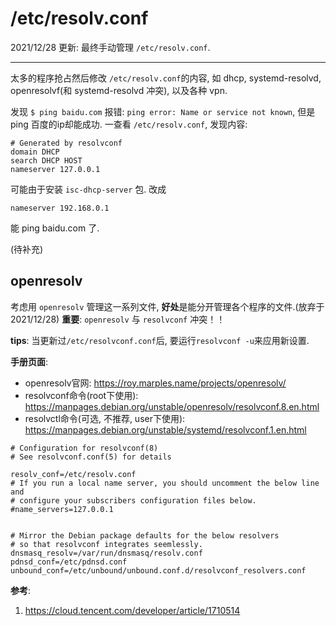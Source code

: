 # /etc/resolv.conf

2021/12/28 更新: 最终手动管理 `/etc/resolv.conf`.

---

太多的程序抢占然后修改 `/etc/resolv.conf`的内容, 如 dhcp, systemd-resolvd, openresolvf(和 systemd-resolvd 冲突), 以及各种 vpn.

发现 `$ ping baidu.com` 报错: `ping error: Name or service not known`, 
但是 ping 百度的ip却能成功. 一查看 `/etc/resolv.conf`, 发现内容:
```
# Generated by resolvconf
domain DHCP
search DHCP HOST
nameserver 127.0.0.1
```
可能由于安装 `isc-dhcp-server` 包.
改成
```
nameserver 192.168.0.1
```
能 ping baidu.com 了.

(待补充)

## openresolv
考虑用 `openresolv` 管理这一系列文件, **好处**是能分开管理各个程序的文件.(放弃于2021/12/28)
**重要**: `openresolv` 与 `resolvconf` 冲突！！

**tips**: 当更新过`/etc/resolvconf.conf`后, 要运行`resolvconf -u`来应用新设置.

**手册页面**: 
- openresolv官网: https://roy.marples.name/projects/openresolv/
- resolvconf命令(root下使用):  https://manpages.debian.org/unstable/openresolv/resolvconf.8.en.html
- resolvctl命令(可选, 不推荐, user下使用):  https://manpages.debian.org/unstable/systemd/resolvconf.1.en.html
```
# Configuration for resolvconf(8)
# See resolvconf.conf(5) for details

resolv_conf=/etc/resolv.conf
# If you run a local name server, you should uncomment the below line and
# configure your subscribers configuration files below.
#name_servers=127.0.0.1


# Mirror the Debian package defaults for the below resolvers
# so that resolvconf integrates seemlessly.
dnsmasq_resolv=/var/run/dnsmasq/resolv.conf
pdnsd_conf=/etc/pdnsd.conf
unbound_conf=/etc/unbound/unbound.conf.d/resolvconf_resolvers.conf
```

**参考**:
1. https://cloud.tencent.com/developer/article/1710514